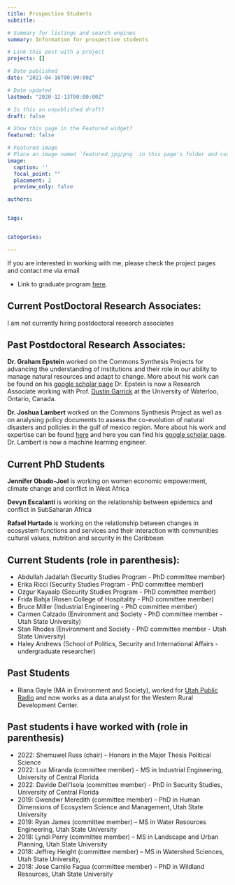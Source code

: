 ```yaml
---
title: Prospective Students
subtitle:

# Summary for listings and search engines
summary: Information for prospective students

# Link this post with a project
projects: []

# Date published
date: "2021-04-16T00:00:00Z"

# Date updated
lastmod: "2020-12-13T00:00:00Z"

# Is this an unpublished draft?
draft: false

# Show this page in the Featured widget?
featured: false

# Featured image
# Place an image named `featured.jpg/png` in this page's folder and customize its options here.
image:
  caption: ''
  focal_point: ""
  placement: 2
  preview_only: false

authors:


tags:


categories:

---
```

If you are interested in working with me, please check the project pages and contact me via email 

* Link to graduate program [here](https://sciences.ucf.edu/politics/graduate/).

## Current PostDoctoral Research Associates:
I am not currently hiring postdoctoral research associates

## Past Postdoctoral Research Associates:
**Dr. Graham Epstein** worked on the Commons Synthesis Projects for advancing the understanding of institutions and their role in our ability to manage natural resources and adapt to change.
More about his work can be found on his [google scholar page](https://scholar.google.com/citations?user=S4JEmxgAAAAJ&hl=en)
Dr. Epstein is now a Research Associate working with Prof. [Dustin Garrick](https://www.dustingarrick.com) at the University of Waterloo, Ontario, Canada. 

**Dr. Joshua Lambert** worked on the Commons Synthesis Project as well as on analysing policy documents to assess the co-evolution of natural disasters and policies in the gulf of mexico region.
More about his work and expertise can be found [here](https://jelambert.com) and here you can find his [google scholar page](https://scholar.google.com/citations?user=3sQSen4AAAAJ&hl=en).
Dr. Lambert is now a machine learning engineer.

## Current PhD Students
**Jennifer Obado-Joel** is working on women economic empowerment, climate change and conflict in West Africa 

**Devyn Escalanti** is working on the relationship between epidemics and conflict in SubSaharan Africa

**Rafael Hurtado** is working on the relationship between changes in ecosystem functions and services and their interaction with communities cultural values, nutrition and security in the Caribbean

## Current Students (role in parenthesis):
- Abdullah Jadallah (Security Studies Program - PhD committee member)
- Erika Ricci (Security Studies Program - PhD committee member)
- Ozgur Kayaalp (Security Studies Program - PhD committee member)
- Frida Bahja (Rosen College of Hospitality - PhD committee member)
- Bruce Miller (Industrial Engineering - PhD committee member)
- Carmen Calzado (Environment and Society - PhD committee member - Utah State University)
- Stan Rhodes (Environment and Society - PhD committee member - Utah State University)
- Haley Andrews (School of Politics, Security and International Affairs - undergraduate researcher)

## Past Students
- Riana Gayle (MA in Environment and Society), worked for [Utah Public Radio](https://www.upr.org/term/riana-gayle#stream/0) and now works as a data analyst for the Western Rural Development Center.

## Past students i have worked with (role in parenthesis)
-	2022: Shemuwel Russ (chair) – Honors in the Major Thesis Political Science
- 2022: Lux Miranda (committee member) - MS in Industrial Engineering, University of Central Florida
- 2022: Davide Dell'Isola (committee member) - PhD in Security Studies, University of Central Florida
- 2019: Gwendwr Meredith (committee member) – PhD in Human Dimensions of Ecosystem Science and Management, Utah State University
- 2019: Ryan James (committee member) – MS in Water Resources Engineering, Utah State University
- 2018: Lyndi Perry (committee member) – MS in Landscape and Urban Planning, Utah State University
- 2018: Jeffrey Height (committee member) – MS in Watershed Sciences, Utah State University, 
- 2018: Jose Camilo Fagua (committee member) – PhD in Wildland Resources, Utah State University




